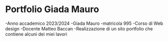 # Portfolio Giada Mauro
-Anno accademico 2023/2024
-Giada Mauro
-matricola 995
-Corso di Web design
-Docente Matteo Baccan
-Realizzazione di un sito portfolio che contiene alcuni dei miei lavori

